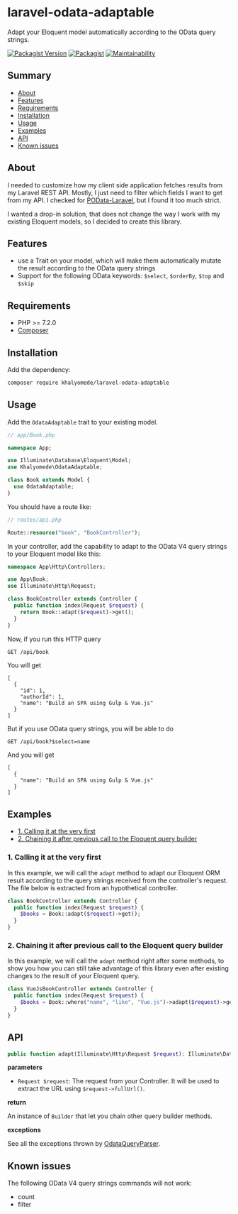 # laravel-odata-adaptable

Adapt your Eloquent model automatically according to the OData query strings.

[![Packagist Version](https://img.shields.io/packagist/v/khalyomede/laravel-odata-adaptable)](https://packagist.org/packages/khalyomede/laravel-odata-adaptable) [![Packagist](https://img.shields.io/packagist/l/khalyomede/laravel-odata-adaptable)](https://packagist.org/packages/khalyomede/laravel-odata-adaptable) [![Maintainability](https://api.codeclimate.com/v1/badges/01c4e27c4f6b7d525ee4/maintainability)](https://codeclimate.com/github/khalyomede/laravel-odata-adaptable/maintainability)

## Summary

- [About](#about)
- [Features](#features)
- [Requirements](#requirements)
- [Installation](#installation)
- [Usage](#usage)
- [Examples](#examples)
- [API](#api)
- [Known issues](#known-issues)

## About

I needed to customize how my client side application fetches results from my Laravel REST API. Mostly, I just need to filter which fields I want to get from my API. I checked for [POData-Laravel](https://github.com/Algo-Web/POData-Laravel), but I found it too much strict.

I wanted a drop-in solution, that does not change the way I work with my existing Eloquent models, so I decided to create this library.

## Features

- use a Trait on your model, which will make them automatically mutate the result according to the OData query strings
- Support for the following OData keywords: `$select`, `$orderBy`, `$top` and `$skip`

## Requirements

- PHP >= 7.2.0
- [Composer](https://getcomposer.org)

## Installation

Add the dependency:

```bash
composer require khalyomede/laravel-odata-adaptable
```

## Usage

Add the `OdataAdaptable` trait to your existing model.

```php
// app/Book.php

namespace App;

use Illuminate\Database\Eloquent\Model;
use Khalyomede\OdataAdaptable;

class Book extends Model {
  use OdataAdaptable;
}
```

You should have a route like:

```php
// routes/api.php

Route::resource("book", "BookController");
```

In your controller, add the capability to adapt to the OData V4 query strings to your Eloquent model like this:

```php
namespace App\Http\Controllers;

use App\Book;
use Illuminate\Http\Request;

class BookController extends Controller {
  public function index(Request $request) {
    return Book::adapt($request)->get();
  }
}
```

Now, if you run this HTTP query

```
GET /api/book
```

You will get

```
[
  {
    "id": 1,
    "authorId": 1,
    "name": "Build an SPA using Gulp & Vue.js"
  }
]
```

But if you use OData query strings, you will be able to do

```
GET /api/book?$select=name
```

And you will get

```
[
  {
    "name": "Build an SPA using Gulp & Vue.js"
  }
]
```

## Examples

- [1. Calling it at the very first](#1-calling-it-at-the-very-first)
- [2. Chaining it after previous call to the Eloquent query builder](#2-chaining-it-after-previous-call-to-the-eloquent-query-builder)

### 1. Calling it at the very first

In this example, we will call the `adapt` method to adapt our Eloquent ORM result according to the query strings received from the controller's request. The file below is extracted from an hypothetical controller.

```php
class BookController extends Controller {
  public function index(Request $request) {
    $books = Book::adapt($request)->get();
  }
}
```

### 2. Chaining it after previous call to the Eloquent query builder

In this example, we will call the `adapt` method right after some methods, to show you how you can still take advantage of this library even after existing changes to the result of your Eloquent query.

```php
class VueJsBookController extends Controller {
  public function index(Request $request) {
    $books = Book::where("name", "like", "Vue.js")->adapt($request)->get();
  }
}
```

## API

```php
public function adapt(Illuminate\Http\Request $request): Illuminate\Database\Eloquent\Builder;
```

**parameters**

- `Request $request`: The request from your Controller. It will be used to extract the URL using `$request->fullUrl()`.

**return**

An instance of `Builder` that let you chain other query builder methods.

**exceptions**

See all the exceptions thrown by [OdataQueryParser](https://packagist.org/packages/khalyomede/odata-query-parser).

## Known issues

The following OData V4 query strings commands will not work:

- count
- filter
